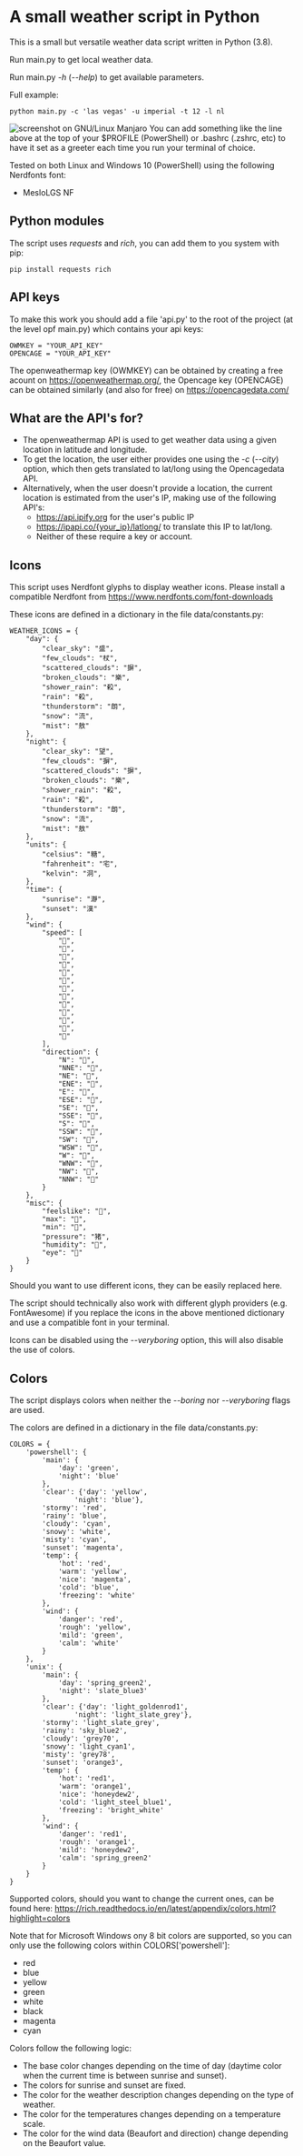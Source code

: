 # A small weather script in Python
This is a small but versatile weather data script written in Python (3.8).

Run main.py to get local weather data.

Run main.py *-h* (*--help*) to get available parameters.

Full example:
```
python main.py -c 'las vegas' -u imperial -t 12 -l nl
```
![screenshot on GNU/Linux Manjaro](/screenshots/screenshot1.png)
You can add something like the line above at the top of your $PROFILE (PowerShell) or .bashrc (.zshrc, etc) to have it set as a greeter each time you run your terminal of choice.

Tested on both Linux and Windows 10 (PowerShell) using the following Nerdfonts font:
- MesloLGS NF

## Python modules
The script uses *requests* and *rich*, you can add them to you system with pip:
```
pip install requests rich
```
## API keys
To make this work you should add a file 'api.py' to the root of the project (at the level opf main.py) which contains your api keys:
```
OWMKEY = "YOUR_API_KEY"
OPENCAGE = "YOUR_API_KEY"
```
The openweathermap key (OWMKEY) can be obtained by creating a free acount on https://openweathermap.org/, the Opencage key (OPENCAGE) can be obtained similarly (and also for free) on https://opencagedata.com/

## What are the API's for?
- The openweathermap API is used to get weather data using a given location in latitude and longitude.
- To get the location, the user either provides one using the *-c* (*--city*) option, which then gets translated to lat/long using the Opencagedata API.
- Alternatively, when the user doesn't provide a location, the current location is estimated from the user's IP, making use of the following API's:
  - https://api.ipify.org for the user's public IP
  - https://ipapi.co/{your_ip}/latlong/ to translate this IP to lat/long.
  - Neither of these require a key or account.

## Icons
This script uses Nerdfont glyphs to display weather icons. Please install a compatible Nerdfont from https://www.nerdfonts.com/font-downloads

These icons are defined in a dictionary in the file data/constants.py:
```
WEATHER_ICONS = {
    "day": {
        "clear_sky": "盛",
        "few_clouds": "杖",
        "scattered_clouds": "摒",
        "broken_clouds": "樂",
        "shower_rain": "殺",
        "rain": "殺",
        "thunderstorm": "朗",
        "snow": "流",
        "mist": "敖"
    },
    "night": {
        "clear_sky": "望",
        "few_clouds": "摒",
        "scattered_clouds": "摒",
        "broken_clouds": "樂",
        "shower_rain": "殺",
        "rain": "殺",
        "thunderstorm": "朗",
        "snow": "流",
        "mist": "敖"
    },
    "units": {
        "celsius": "糖",
        "fahrenheit": "宅",
        "kelvin": "洞",
    },
    "time": {
        "sunrise": "瀞",
        "sunset": "漢"
    },
    "wind": {
        "speed": [
            "",
            "",
            "",
            "",
            "",
            "",
            "",
            "",
            "",
            "",
            "",
            "",
            ""
        ],
        "direction": {
            "N": "",
            "NNE": "",
            "NE": "",
            "ENE": "",
            "E": "",
            "ESE": "",
            "SE": "",
            "SSE": "",
            "S": "",
            "SSW": "",
            "SW": "",
            "WSW": "",
            "W": "",
            "WNW": "",
            "NW": "",
            "NNW": ""
        }
    },
    "misc": {
        "feelslike": "",
        "max": "",
        "min": "",
        "pressure": "猪",
        "humidity": "",
        "eye": ""
    }
}
```
Should you want to use different icons, they can be easily replaced here.

The script should technically also work with different glyph providers (e.g. FontAwesome) if you replace the icons in the above mentioned dictionary and use a compatible font in your terminal.

Icons can be disabled using the *--veryboring* option, this will also disable the use of colors.

## Colors
The script displays colors when neither the *--boring* nor *--veryboring* flags are used.

The colors are defined in a dictionary in the file data/constants.py:
```
COLORS = {
    'powershell': {
        'main': {
            'day': 'green',
            'night': 'blue'
        },
        'clear': {'day': 'yellow',
                'night': 'blue'},
        'stormy': 'red',
        'rainy': 'blue',
        'cloudy': 'cyan',
        'snowy': 'white',
        'misty': 'cyan',
        'sunset': 'magenta',
        'temp': {
            'hot': 'red',
            'warm': 'yellow',
            'nice': 'magenta',
            'cold': 'blue',
            'freezing': 'white'
        },
        'wind': {
            'danger': 'red',
            'rough': 'yellow',
            'mild': 'green',
            'calm': 'white'
        }
    },
    'unix': {
        'main': {
            'day': 'spring_green2',
            'night': 'slate_blue3'
        },
        'clear': {'day': 'light_goldenrod1',
                'night': 'light_slate_grey'},
        'stormy': 'light_slate_grey',
        'rainy': 'sky_blue2',
        'cloudy': 'grey70',
        'snowy': 'light_cyan1',
        'misty': 'grey78',
        'sunset': 'orange3',
        'temp': {
            'hot': 'red1',
            'warm': 'orange1',
            'nice': 'honeydew2',
            'cold': 'light_steel_blue1',
            'freezing': 'bright_white'
        },
        'wind': {
            'danger': 'red1',
            'rough': 'orange1',
            'mild': 'honeydew2',
            'calm': 'spring_green2'
        }
    }
}
```
Supported colors, should you want to change the current ones, can be found here: https://rich.readthedocs.io/en/latest/appendix/colors.html?highlight=colors

Note that for Microsoft Windows ony 8 bit colors are supported, so you can only use the following colors within COLORS['powershell']:
- red
- blue
- yellow
- green
- white
- black
- magenta
- cyan

Colors follow the following logic:

- The base color changes depending on the time of day (daytime color when the current time is between sunrise and sunset).
- The colors for sunrise and sunset are fixed.
- The color for the weather description changes depending on the type of weather.
- The color for the temperatures changes depending on a temperature scale.
- The color for the wind data (Beaufort and direction) change depending on the Beaufort value.
